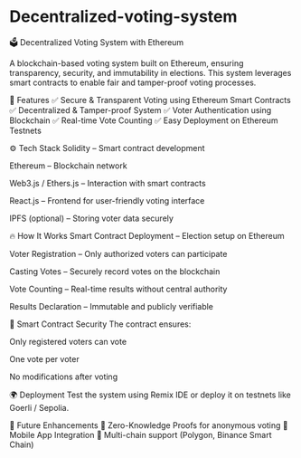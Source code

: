 # Decentralized-voting-system
🗳️ Decentralized Voting System with Ethereum

A blockchain-based voting system built on Ethereum, ensuring transparency, security, and immutability in elections. This system leverages smart contracts to enable fair and tamper-proof voting processes.


🚀 Features
✅ Secure & Transparent Voting using Ethereum Smart Contracts
✅ Decentralized & Tamper-proof System
✅ Voter Authentication using Blockchain
✅ Real-time Vote Counting
✅ Easy Deployment on Ethereum Testnets


⚙️ Tech Stack
Solidity – Smart contract development

Ethereum – Blockchain network

Web3.js / Ethers.js – Interaction with smart contracts

React.js – Frontend for user-friendly voting interface

IPFS (optional) – Storing voter data securely


🔥 How It Works
Smart Contract Deployment – Election setup on Ethereum

Voter Registration – Only authorized voters can participate

Casting Votes – Securely record votes on the blockchain

Vote Counting – Real-time results without central authority

Results Declaration – Immutable and publicly verifiable


📜 Smart Contract Security
The contract ensures:

Only registered voters can vote

One vote per voter

No modifications after voting


🌍 Deployment
Test the system using Remix IDE or deploy it on testnets like Goerli / Sepolia.

📌 Future Enhancements
🔹 Zero-Knowledge Proofs for anonymous voting
🔹 Mobile App Integration
🔹 Multi-chain support (Polygon, Binance Smart Chain)
